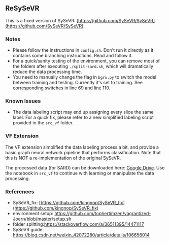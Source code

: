 ## ReSySeVR

This is a fixed version of SySeVR: [https://github.com/SySeVR/SySeVR](https://github.com/SySeVR/SySeVR).

### Notes

- Please follow the instructions in `config.sh`. Don't run it directly as it contains some branching instructions. Read and follow it.
- For a quick/sanity testing of the environment, you can remove most of the folders after executing `./split-sard.sh`, which will dramatically reduce the data processing time.
- You need to manually change the flag in `bgru.py` to switch the model between training and testing. Currently it's set to training. See corresponding switches in line 69 and line 110.

### Known Issues

- The data labeling script may end up assigning every slice the same label. For a quick fix, please refer to a new simplified labeling script provided in the `src_vf` folder.

### VF Extension

The VF extension simplified the data labeling process a bit, and provide a basic graph neural network pipeline that performs classification. Note that this is NOT a re-implementation of the original SySeVR.

The processed data (for SARD) can be downloaded here: [Google Drive](https://drive.google.com/drive/folders/11S-tQmdUcgoWAWt16olC5_pKOZDLL_J8?usp=sharing). Use the notebook in `src_vf` to continue with learning or manipulate the data processing.

### References

- SySeVR_fix: [https://github.com/kingnop/SySeVR_fix](https://github.com/kingnop/SySeVR_fix)
- environment setup: https://github.com/tophertimzen/vagrantized-Joern/blob/master/setup.sh
- folder splitting:https://stackoverflow.com/a/36511395/14471117
- SySeVR guide: https://blog.csdn.net/weixin_42072280/article/details/106658014

